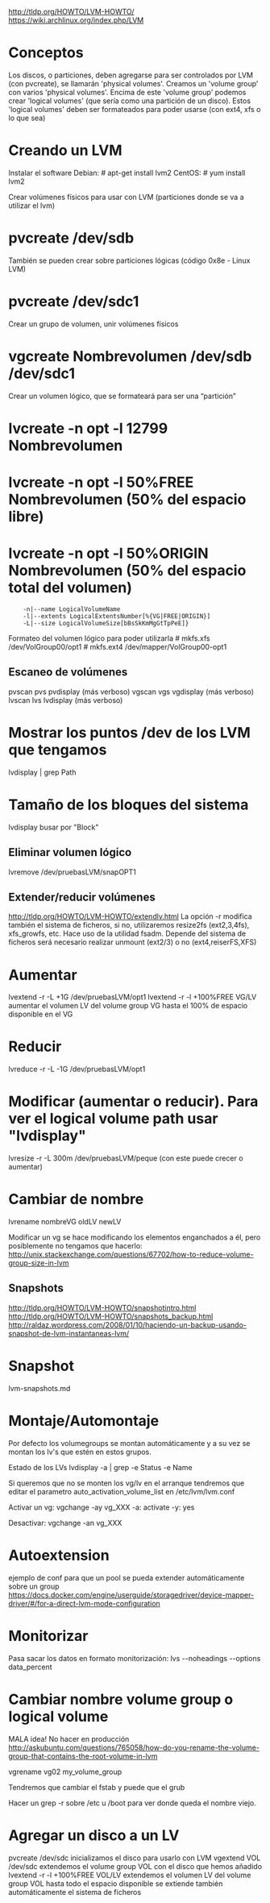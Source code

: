 http://tldp.org/HOWTO/LVM-HOWTO/
https://wiki.archlinux.org/index.php/LVM

# Conceptos
Los discos, o particiones, deben agregarse para ser controlados por LVM (con pvcreate), se llamarán 'physical volumes'.
Creamos un 'volume group' con varios 'physical volumes'.
Encima de este 'volume group' podemos crear 'logical volumes' (que sería como una partición de un disco).
Estos 'logical volumes' deben ser formateados para poder usarse (con ext4, xfs o lo que sea)

# Creando un LVM
Instalar el software
 Debian: # apt-get install lvm2
 CentOS: # yum install lvm2

Crear volúmenes físicos para usar con LVM (particiones donde se va a utilizar el lvm)
 # pvcreate /dev/sdb

También se pueden crear sobre particiones lógicas (código 0x8e - Linux LVM)
 # pvcreate /dev/sdc1

Crear un grupo de volumen, unir volúmenes físicos
 # vgcreate Nombrevolumen /dev/sdb /dev/sdc1

Crear un volumen lógico, que se formateará para ser una “partición”
 # lvcreate -n opt -l 12799 Nombrevolumen
 # lvcreate -n opt -l 50%FREE Nombrevolumen (50% del espacio libre)
 # lvcreate -n opt -l 50%ORIGIN  Nombrevolumen (50% del espacio total del volumen)
		-n|--name LogicalVolumeName
		-l|--extents LogicalExtentsNumber[%{VG|FREE|ORIGIN}]
		-L|--size LogicalVolumeSize[bBsSkKmMgGtTpPeE]}

Formateo del volumen lógico para poder utilizarla
	# mkfs.xfs /dev/VolGroup00/opt1
	# mkfs.ext4 /dev/mapper/VolGroup00-opt1

## Escaneo de volúmenes
pvscan
pvs
pvdisplay   (más verboso)
vgscan
vgs
vgdisplay   (más verboso)
lvscan
lvs
lvdisplay   (más verboso)

# Mostrar los puntos /dev de los LVM que tengamos
lvdisplay  | grep Path

# Tamaño de los bloques del sistema
lvdisplay
  busar por "Block"


## Eliminar volumen lógico
lvremove /dev/pruebasLVM/snapOPT1

## Extender/reducir volúmenes
http://tldp.org/HOWTO/LVM-HOWTO/extendlv.html
La opción -r modifica también el sistema de ficheros, si no, utilizaremos resize2fs (ext2,3,4fs), xfs_growfs, etc. Hace uso de la utilidad fsadm.
Depende del sistema de ficheros será necesario realizar unmount (ext2/3) o no (ext4,reiserFS,XFS)

# Aumentar
lvextend -r -L +1G /dev/pruebasLVM/opt1
lvextend -r -l +100%FREE VG/LV
  aumentar el volumen LV del volume group VG hasta el 100% de espacio disponible en el VG

# Reducir
lvreduce -r -L -1G /dev/pruebasLVM/opt1

# Modificar (aumentar o reducir). Para ver el logical volume path usar "lvdisplay"
lvresize -r -L 300m /dev/pruebasLVM/peque (con este puede crecer o aumentar)

# Cambiar de nombre
lvrename nombreVG oldLV newLV

Modificar un vg se hace modificando los elementos enganchados a él, pero posiblemente no tengamos que hacerlo:
http://unix.stackexchange.com/questions/67702/how-to-reduce-volume-group-size-in-lvm


## Snapshots
http://tldp.org/HOWTO/LVM-HOWTO/snapshotintro.html
http://tldp.org/HOWTO/LVM-HOWTO/snapshots_backup.html
http://raldaz.wordpress.com/2008/01/10/haciendo-un-backup-usando-snapshot-de-lvm-instantaneas-lvm/

# Snapshot
lvm-snapshots.md


# Montaje/Automontaje
Por defecto los volumegroups se montan automáticamente y a su vez se montan los lv's que estén en estos grupos.

Estado de los LVs
lvdisplay -a | grep -e Status -e Name

Si queremos que no se monten los vg/lv en el arranque tendremos que editar el parametro auto_activation_volume_list en /etc/lvm/lvm.conf


Activar un vg:
vgchange -ay vg_XXX
  -a: activate
  -y: yes

Desactivar:
vgchange -an vg_XXX



# Autoextension
ejemplo de conf para que un pool se pueda extender automáticamente sobre un group
https://docs.docker.com/engine/userguide/storagedriver/device-mapper-driver/#/for-a-direct-lvm-mode-configuration


# Monitorizar
Pasa sacar los datos en formato monitorización:
lvs --noheadings --options data_percent


# Cambiar nombre volume group o logical volume
MALA idea! No hacer en producción
http://askubuntu.com/questions/765058/how-do-you-rename-the-volume-group-that-contains-the-root-volume-in-lvm

vgrename vg02 my_volume_group

Tendremos que cambiar el fstab y puede que el grub

Hacer un grep -r sobre /etc u /boot para ver donde queda el nombre viejo.



# Agregar un disco a un LV
pvcreate /dev/sdc
  inicializamos el disco para usarlo con LVM
vgextend VOL /dev/sdc
  extendemos el volume group VOL con el disco que hemos añadido
lvextend -r -l +100%FREE VOL/LV
  extendemos el volumen LV del volume group VOL hasta todo el espacio disponible
  se extiende también automáticamente el sistema de ficheros
